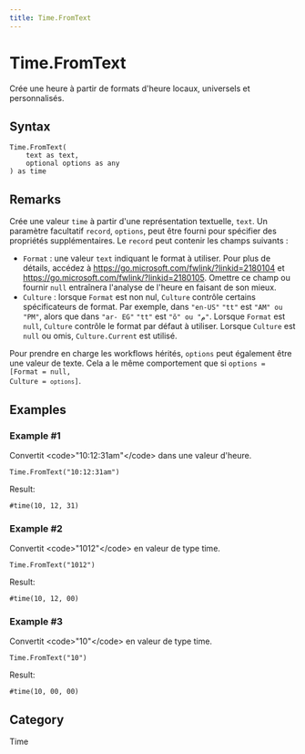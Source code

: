 ```yaml
---
title: Time.FromText
---
```


# Time.FromText


Crée une heure à partir de formats d&#39;heure locaux, universels et personnalisés.


## Syntax

```powerquery
Time.FromText(
    text as text,
    optional options as any
) as time
```


## Remarks

Crée une valeur <code>time</code> à partir d'une représentation textuelle, <code>text</code>. Un paramètre facultatif <code>record</code>, <code>options</code>, peut être fourni pour spécifier des propriétés supplémentaires. Le <code>record</code> peut contenir les champs suivants : <ul>   <li><code>Format</code> : une valeur <code>text</code> indiquant le format à utiliser. Pour plus de détails, accédez à https://go.microsoft.com/fwlink/?linkid=2180104 et https://go.microsoft.com/fwlink/?linkid=2180105. Omettre ce champ ou fournir <code>null</code> entraînera l'analyse de l'heure en faisant de son mieux.</li>   <li><code>Culture</code> : lorsque <code>Format</code> est non nul, <code>Culture</code> contrôle certains spécificateurs de format. Par exemple, dans <code>"en-US"</code> <code>"tt"</code> est <code>"AM" ou "PM"</code>, alors que dans <code>"ar- EG"</code> <code>"tt"</code> est <code>"õ" ou "م"</code>. Lorsque <code>Format</code> est <code>null</code>, <code>Culture</code> contrôle le format par défaut à utiliser. Lorsque <code>Culture</code> est <code>null</code> ou omis, <code>Culture.Current</code> est utilisé.</li></ul>Pour prendre en charge les workflows hérités, <code>options</code> peut également être une valeur de texte. Cela a le même comportement que si <code>options</code><code> = [Format = null, Culture = <code>options</code>]</code>.


## Examples

### Example #1 
Convertit &lt;code&gt;&#34;10:12:31am&#34;&lt;/code&gt; dans une valeur d&#39;heure.
```powerquery
Time.FromText("10:12:31am")
```

Result: 
```powerquery
#time(10, 12, 31)
```


### Example #2 
Convertit &lt;code&gt;&#34;1012&#34;&lt;/code&gt; en valeur de type time.
```powerquery
Time.FromText("1012")
```

Result: 
```powerquery
#time(10, 12, 00)
```


### Example #3 
Convertit &lt;code&gt;&#34;10&#34;&lt;/code&gt; en valeur de type time.
```powerquery
Time.FromText("10")
```

Result: 
```powerquery
#time(10, 00, 00)
```




## Category
Time

